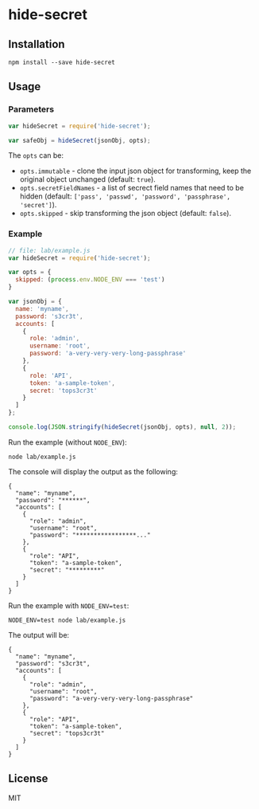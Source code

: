 # hide-secret

## Installation

```shell
npm install --save hide-secret
```

## Usage

### Parameters

```javascript
var hideSecret = require('hide-secret');

var safeObj = hideSecret(jsonObj, opts);
```

The `opts` can be:

* `opts.immutable` - clone the input json object for transforming, keep the original object unchanged (default: `true`).
* `opts.secretFieldNames` - a list of secrect field names that need to be hidden (default: 
`['pass', 'passwd', 'password', 'passphrase', 'secret']`).
* `opts.skipped` - skip transforming the json object (default: `false`).

### Example

```javascript
// file: lab/example.js
var hideSecret = require('hide-secret');

var opts = {
  skipped: (process.env.NODE_ENV === 'test')
}

var jsonObj = {
  name: 'myname',
  password: 's3cr3t',
  accounts: [
    {
      role: 'admin',
      username: 'root',
      password: 'a-very-very-very-long-passphrase'
    },
    {
      role: 'API',
      token: 'a-sample-token',
      secret: 'tops3cr3t'
    }
  ]
};

console.log(JSON.stringify(hideSecret(jsonObj, opts), null, 2));
```

Run the example (without `NODE_ENV`):

```shell
node lab/example.js
```

The console will display the output as the following:

```
{
  "name": "myname",
  "password": "******",
  "accounts": [
    {
      "role": "admin",
      "username": "root",
      "password": "*****************..."
    },
    {
      "role": "API",
      "token": "a-sample-token",
      "secret": "*********"
    }
  ]
}
```

Run the example with `NODE_ENV=test`:

```shell
NODE_ENV=test node lab/example.js
```

The output will be:

```plain
{
  "name": "myname",
  "password": "s3cr3t",
  "accounts": [
    {
      "role": "admin",
      "username": "root",
      "password": "a-very-very-very-long-passphrase"
    },
    {
      "role": "API",
      "token": "a-sample-token",
      "secret": "tops3cr3t"
    }
  ]
}
```

## License

MIT